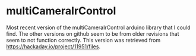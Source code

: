 # multiCameraIrControl

Most recent version of the multiCameraIrControl arduino library that I could find. The other versions on github seem to be from older revisions that seem to not function correctly. This version was retrieved from https://hackaday.io/project/11951/files. 
